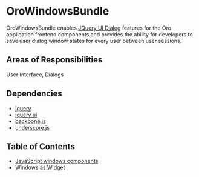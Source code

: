 # OroWindowsBundle

OroWindowsBundle enables [JQuery UI Dialog](https://jqueryui.com/dialog/) features for the Oro application frontend components and provides the ability for developers to save user dialog window states for every user between user sessions.

## Areas of Responsibilities

User Interface, Dialogs

## Dependencies

- [jquery](http://jquery.com/)
- [jquery ui](http://jqueryui.com)
- [backbone.js](http://backbonejs.org)
- [underscore.js](http://underscorejs.org)

## Table of Contents

- [JavaScript windows components](./Resources/doc/javascript_window_components.md)
- [Windows as Widget](./Resources/doc/windows_as_widget.md)
